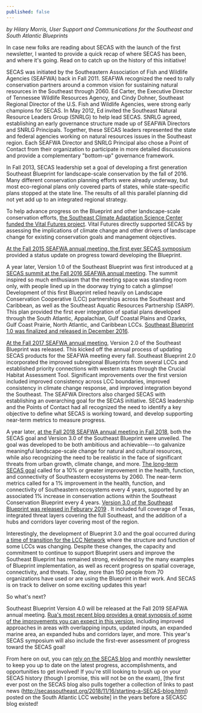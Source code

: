 ```yaml
---
published: false
---
```

_by Hilary Morris, User Support and Communications for the Southeast and South Atlantic Blueprints_

In case new folks are reading about SECAS with the launch of the first newsletter, I wanted to provide a quick recap of where SECAS has been, and where it's going. Read on to catch up on the history of this initiative! 

SECAS was initiated by the Southeastern Association of Fish and Wildlife Agencies (SEAFWA) back in Fall 2011. SEAFWA recognized the need to rally conservation partners around a common vision for sustaining natural resources in the Southeast through 2060. Ed Carter, the Executive Director of Tennessee Wildlife Resources Agency, and Cindy Dohner, Southeast Regional Director of the U.S. Fish and Wildlife Agencies, were strong early champions for SECAS. In May 2012, Ed invited the Southeast Natural Resource Leaders Group (SNRLG) to help lead SECAS. SNRLG agreed, establishing an early governance structure made up of SEAFWA Directors and SNRLG Principals. Together, these SECAS leaders represented the state and federal agencies working on natural resources issues in the Southeast region. Each SEAFWA Director and SNRLG Principal also chose a Point of Contact from their organization to participate in more detailed discussions and provide a complementary "bottom-up" governance framework.

In Fall 2013, SECAS leadership set a goal of developing a first generation Southeast Blueprint for landscape-scale conservation by the fall of 2016. Many different conservation planning efforts were already underway, but most eco-regional plans only covered parts of states, while state-specific plans stopped at the state line. The results of all this parallel planning did not yet add up to an integrated regional strategy.

To help advance progress on the Blueprint and other landscape-scale conservation efforts, [the Southeast Climate Adaptation Science Center funded the Vital Futures project](https://globalchange.ncsu.edu/secsc/projects-fiscal-year/conservation-adaptation-planning-for-landscape-and-climate-change-in-the-southeast/). Vital Futures directly supported SECAS by assessing the implications of climate change and other drivers of landscape change for existing conservation goals and management objectives.

[At the Fall 2015 SEAFWA annual meeting, the first ever SECAS symposium](http://www.southatlanticlcc.org/2015/11/06/reflections-on-the-southeast-conservation-adaptation-strategy-symposium/) provided a status update on progress toward developing the Blueprint.

A year later, Version 1.0 of the Southeast Blueprint was first introduced at [a SECAS summit at the Fall 2016 SEAFWA annual meeting](http://www.southatlanticlcc.org/2016/11/04/the-southeast-conservation-adaptation-strategy-secas-leadership-summit/). The summit inspired so much enthusiasm that the meeting space was standing room only, with people lined up in the doorway trying to catch a glimpse! Development of this first Blueprint relied heavily on Landscape Conservation Cooperative (LCC) partnerships across the Southeast and Caribbean, as well as the Southeast Aquatic Resources Partnership (SARP). This plan provided the first ever integration of spatial plans developed through the South Atlantic, Appalachian, Gulf Coastal Plains and Ozarks, Gulf Coast Prairie, North Atlantic, and Caribbean LCCs. [Southeast Blueprint 1.0 was finalized and released in December 2016](http://www.southatlanticlcc.org/2016/12/05/secas-blueprint-now-on-the-southeast-conservation-planning-atlas/).

[At the Fall 2017 SEAFWA annual meeting](http://www.southatlanticlcc.org/2017/11/03/2017-southeast-conservation-adaptation-strategy-symposium-at-seafwa-annual-conference/), Version 2.0 of the Southeast Blueprint was released. This kicked off the annual process of updating SECAS products for the SEAFWA meeting every fall. Southeast Blueprint 2.0 incorporated the improved subregional Blueprints from several LCCs and established priority connections with western states through the Crucial Habitat Assessment Tool. Significant improvements over the first version included improved consistency across LCC boundaries, improved consistency in climate change response, and improved integration beyond the Southeast. The SEAFWA Directors also charged SECAS with establishing an overarching goal for the SECAS initiative. SECAS leadership and the Points of Contact had all recognized the need to identify a key objective to define what SECAS is working toward, and develop supporting near-term metrics to measure progress.

A year later, [at the Fall 2018 SEAFWA annual meeting in Fall 2018](http://www.southatlanticlcc.org/2018/11/09/secas-at-the-southeastern-association-of-fish-wildlife-agencies-seafwa-annual-meeting/), both the SECAS goal and Version 3.0 of the Southeast Blueprint were unveiled. The goal was developed to be both ambitious and achievable---to galvanize meaningful landscape-scale change for natural and cultural resources, while also recognizing the need to be realistic in the face of significant threats from urban growth, climate change, and more. [The long-term SECAS goal](http://www.southatlanticlcc.org/2018/11/09/goal-for-southeastern-ecosystems-approved-by-state-wildlife-agency-directors/) called for a 10% or greater improvement in the health, function, and connectivity of Southeastern ecosystems by 2060. The near-term metrics called for a 1% improvement in the health, function, and connectivity of Southeastern ecosystems every 4 years, supported by an associated 1% increase in conservation actions within the Southeast Conservation Blueprint every 4 years. [Version 3.0 of the Southeast Blueprint was released in Feburary 2019](http://secassoutheast.org/2019/02/14/Southeast-Conservation-Blueprint-Version-3.0-officially-released.html) . It included full coverage of Texas, integrated threat layers covering the full Southeast, and the addition of a hubs and corridors layer covering most of the region.

Interestingly, the development of Blueprint 3.0 and the goal occurred during [a time of transition for the LCC Network](https://www.southatlanticlcc.org/?s=status+of+lccs) where the structure and function of some LCCs was changing. Despite these changes, the capacity and commitment to continue to support Blueprint users and improve the Southeast Blueprint has remained strong, evidenced by the many examples of Blueprint implementation, as well as recent progress on spatial coverage, connectivity, and threats. Today, more than 150 people from 70 organizations have used or are using the Blueprint in their work. And SECAS is on track to deliver on some exciting updates this year!

So what's next?

Southeast Blueprint Version 4.0 will be released at the Fall 2019 SEAFWA annual meeting. [Rua's most recent blog provides a great synopsis of some of the improvements you can expect in this version](http://secassoutheast.org/2019/07/16/Southeast-Blueprint-improvements-in-the-works-this-year.html), including improved approaches in areas with overlapping inputs, updated inputs, an expanded marine area, an expanded hubs and corridors layer, and more. This year's SECAS symposium will also include the first-ever assessment of progress toward the SECAS goal!

From here on out, you can [rely on the SECAS blog](http://secassoutheast.org/blog) and monthly newsletter to keep you up to date on the latest progress, accomplishments, and opportunities to get involved! If you're still looking to brush up on your SECAS history (though I promise, this will not be on the exam), [the first ever post on the SECAS blog also pulls together a collection of links to past news (http://secassoutheast.org/2018/11/16/starting-a-SECAS-blog.html) posted on the South Atlantic LCC website] in the years before a SECASC blog existed! 